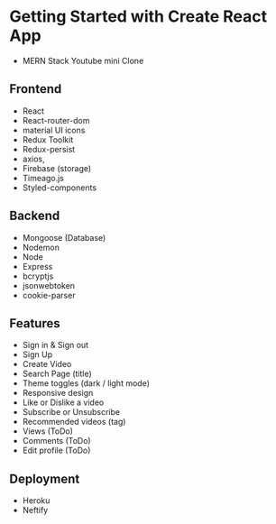 # Getting Started with Create React App

- MERN Stack Youtube mini Clone

## Frontend

- React
- React-router-dom
- material UI icons
- Redux Toolkit
- Redux-persist
- axios,
- Firebase (storage)
- Timeago.js
- Styled-components

## Backend

- Mongoose (Database)
- Nodemon
- Node
- Express
- bcryptjs
- jsonwebtoken
- cookie-parser

## Features

- Sign in & Sign out
- Sign Up
- Create Video
- Search Page (title)
- Theme toggles (dark / light mode)
- Responsive design
- Like or Dislike a video
- Subscribe or Unsubscribe
- Recommended videos (tag)
- Views (ToDo)
- Comments (ToDo)
- Edit profile (ToDo)

## Deployment

- Heroku
- Neftify
